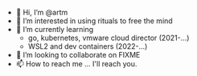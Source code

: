 - 👋 Hi, I’m @artm
- 👀 I’m interested in using rituals to free the mind
- 🌱 I’m currently learning
  - go, kubernetes, vmware cloud director (2021-...)
  - WSL2 and dev containers (2022-...)
- 💞️ I’m looking to collaborate on FIXME
- 📫 How to reach me ... I'll reach you.

<!---
artm/artm is a ✨ special ✨ repository because its `README.md` (this file) appears on your GitHub profile.
You can click the Preview link to take a look at your changes.
--->
